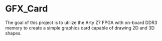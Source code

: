 # GFX_Card
The goal of this project is to utilize the Arty Z7 FPGA with on-board DDR3 memory to create a simple graphics card capable of drawing 2D and 3D shapes.
